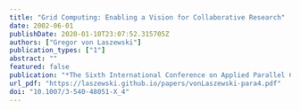 ```yaml
---
title: "Grid Computing: Enabling a Vision for Collaborative Research"
date: 2002-06-01
publishDate: 2020-01-10T23:07:52.315705Z
authors: ["Gregor von Laszewski"]
publication_types: ["1"]
abstract: ""
featured: false
publication: "*The Sixth International Conference on Applied Parallel Computing*"
url_pdf: "https://laszewski.github.io/papers/vonLaszewski-para4.pdf"
doi: "10.1007/3-540-48051-X_4"
---
```


